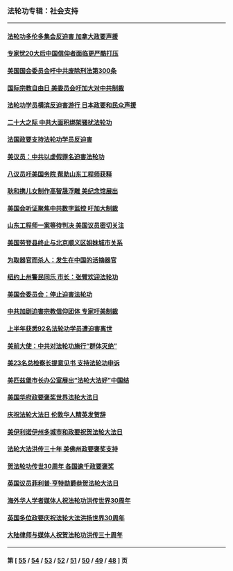 ### 法轮功专辑：社会支持
---
#### [法轮功多伦多集会反迫害 加拿大政要声援](../../pages/nf4386/n13881303.md?12220430) 
#### [专家忧20大后中国信仰者面临更严酷打压](../../pages/nf4386/n13874993.md?12220430) 
#### [美国国会委员会吁中共废除刑法第300条](../../pages/nf4386/n13868121.md?12220430) 
#### [国际宗教自由日 美委员会吁加大对中共制裁](../../pages/nf4386/n13855021.md?12220430) 
#### [法轮功学员横滨反迫害游行 日本政要和民众声援](../../pages/nf4386/n13847132.md?12220430) 
#### [二十大之际 中共大面积绑架骚扰法轮功](../../pages/nf4386/n13846381.md?12220430) 
#### [法国政要支持法轮功学员反迫害](../../pages/nf4386/n13841970.md?12220430) 
#### [美议员：中共以虚假罪名迫害法轮功](../../pages/nf4386/n13841083.md?12220430) 
#### [八议员吁美国务院 帮助山东工程师获释](../../pages/nf4386/n13836379.md?12220430) 
#### [耿和携儿女制作高智晟浮雕 美纪念馆展出](../../pages/nf4386/n13829624.md?12220430) 
#### [美国会听证聚焦中共数字监控 吁加大制裁](../../pages/nf4386/n13825083.md?12220430) 
#### [山东工程师一案等待判决 美国议员密切关注](../../pages/nf4386/n13815065.md?12220430) 
#### [美国劳登县终止与北京顺义区姐妹城市关系](../../pages/nf4386/n13811030.md?12220430) 
#### [为取器官而杀人：发生在中国的活摘器官](../../pages/nf4386/n13794731.md?12220430) 
#### [纽约上州警民同乐 市长：张臂欢迎法轮功](../../pages/nf4386/n13794375.md?12220430) 
#### [美国会委员会：停止迫害法轮功](../../pages/nf4386/n13788164.md?12220430) 
#### [中共加剧迫害宗教信仰团体 专家吁美制裁](../../pages/nf4386/n13780252.md?12220430) 
#### [上半年获悉92名法轮功学员遭迫害离世](../../pages/nf4386/n13772701.md?12220430) 
#### [美前大使：中共对法轮功施行“群体灭绝”](../../pages/nf4386/n13771705.md?12220430) 
#### [美23名总检察长提意见书 支持法轮功申诉](../../pages/nf4386/n13766596.md?12220430) 
#### [美匹兹堡市长办公室展出“法轮大法好”中国结](../../pages/nf4386/n13749721.md?12220430) 
#### [美国华府政要褒奖世界法轮大法日](../../pages/nf4386/n13743770.md?12220430) 
#### [庆祝法轮大法日 伦敦华人精英发贺辞](../../pages/nf4386/n13741593.md?12220430) 
#### [美伊利诺伊州多城市和政要祝贺法轮大法日](../../pages/nf4386/n13737149.md?12220430) 
#### [法轮大法洪传三十年 美佛州政要褒奖支持](../../pages/nf4386/n13737103.md?12220430) 
#### [贺法轮功传世30周年 各国逾千政要褒奖](../../pages/nf4386/n13735828.md?12220430) 
#### [英国议员菲利普‧亨特勋爵恭贺法轮大法日](../../pages/nf4386/n13736187.md?12220430) 
#### [海外华人学者媒体人祝法轮功洪传世界30周年](../../pages/nf4386/n13735835.md?12220430) 
#### [英国多位政要庆祝法轮大法洪扬世界30周年](../../pages/nf4386/n13734739.md?12220430) 
#### [大陆律师与媒体人祝贺法轮功洪传三十周年](../../pages/nf4386/n13735062.md?12220430) 

---
#### 第 [ [55](./55.md?12220430) / [54](./54.md?12220430) / [53](./53.md?12220430) / [52](./52.md?12220430) / [51](./51.md?12220430) / [50](./50.md?12220430) / [49](./49.md?12220430) / [48](./48.md?12220430) ] 页
